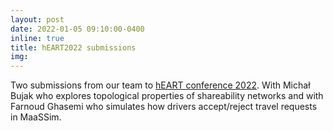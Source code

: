 ```yaml
---
layout: post
date: 2022-01-05 09:10:00-0400
inline: true
title: hEART2022 submissions
img:
---
```


Two submissions from our team to [hEART conference  2022](https://heart2022.com/). With Michał Bujak who explores topological properties of shareability networks and with Farnoud Ghasemi who simulates how drivers accept/reject travel requests in MaaSSim.
